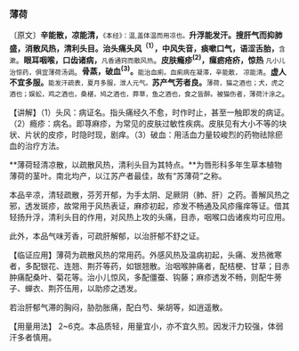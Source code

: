 ### 薄荷

〔原文〕**辛能散，凉能清，**<small>《本经》：温,盖体温而用凉也。</small>**升浮能发汗。搜肝气而抑肺盛，消散风热，清利头目。治头痛头风<sup>（1）</sup>，中风失音，痰嗽口气，语涩舌胎，**<small>含漱</small>。**眼耳咽喉，口齿诸病，**<small>凡香通窍而散风热</small>。**皮肤瘾疹<sup>(2)</sup>，瘰疬疮疥，惊热** <small>凡小儿治惊药，俱宜薄荷汤调</small>。**骨蒸，破血<sup>(3)</sup>。**<small>能治血痢。血痢病在凝滞，辛能散，
凉能清</small>。**虚人不宜多服。**<small>能发汗疏表，夏月多服，泄人元气。</small>**苏产气芳者良。**<small>薄荷，猫之酒也；犬，虎之酒也；娱蚣，鸡之酒也，桑椹，鸠之酒也，莽草，鱼之酒也，食之皆醉。被猫伤者，薄荷汁涂之</small>。

【讲解】（1）头风：病证名。指头痛经久不愈，时作时止，甚至一触即发的病证。（2）瘾疹：病名。即荨麻疹，为常见的皮肤过敏性疾病。皮肤见有大小不等的块状、片状的皮疹，时隐时现，剧痒。（3）破血：用活血力量较峻烈的药物祛除瘀血的治疗方法。

**薄荷轻清凉散，以疏散风热，清利头目为其特点。**为唇形科多年生草本植物薄荷的茎叶。南北均产，以江苏产者最佳，故有“苏薄荷”之称。

本品辛凉，清轻疏散，芬芳开郁，为手太阴、足厥阴（肺、肝）之药。善解风热之邪，透发斑疹，故常用于风热表证，麻疹初起，疹发不畅通及风疹瘙痒等证。借其轻扬升浮，清利头目的作用，对风热上攻的头痛，目赤，咽喉口齿诸疾均可应用。

此外，本品气味芳香，可疏肝解郁，以治肝郁不舒之证。

【临证应用】薄荷为疏散风热的常用药。外感风热及温病初起，头痛、发热微寒者，多配银花、连翘、荆芥等药，如银翘散。治咽喉肿痛者，配桔梗、甘草；目赤肿痛配桑叶、菊花等。治小儿惊风，多配僵蚕、钩藤；麻疹透发不畅，则配牛蒡子、蝉衣、荆芥伍用，以助疹之透发。

若治肝郁气滞的胸闷，胁肋胀痛，配白芍、柴胡等，如逍遥散。

【用量用法】 2~6克。本品质轻，用量宜小，亦不宜久煎。因发汗力较强，体弱汗多者慎用。
